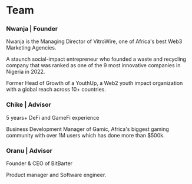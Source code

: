 # Team

### Nwanja | Founder

Nwanja is the Managing Director of VitroWire, one of Africa's best Web3 Marketing Agencies.

A staunch social-impact entrepreneur who founded a waste and recycling company that was ranked as one of the 9 most innovative companies in Nigeria in 2022.&#x20;

Former Head of Growth of a YouthUp, a Web2 youth impact organization with a global reach across 10+ countries.

###

### Chike | Advisor

5 years+ DeFi and GameFi experience

Business Development Manager of Gamic, Africa's biggest gaming community with over 1M users which has done more than $500k.

###

### Oranu | Advisor

Founder & CEO of BitBarter

Product manager and Software engineer.

